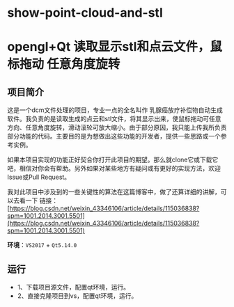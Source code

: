 # show-point-cloud-and-stl
# opengl+Qt 读取显示stl和点云文件，鼠标拖动 任意角度旋转

## 项目简介
 
这是一个dcm文件处理的项目，专业一点的全名叫作 乳腺癌放疗补偿物自动生成软件。我负责的是读取生成的点云和stl文件，将其显示出来，使鼠标拖动可任意方向、任意角度旋转，滑动滚轮可放大缩小。由于部分原因，我只能上传我所负责部分功能的代码。主要目的是为想做出这些功能的开发者，提供一些思路或一个参考实例。

如果本项目实现的功能正好契合你打开此项目的期望。那么就clone它或下载它吧，相信对你会有帮助。另外如果对某些地方有疑问或有更好的实现方法，欢迎Issue或Pull Request。

我对此项目中涉及到的一些关键性的算法在这篇博客中，做了还算详细的讲解，可以去看一下
链接：[https://blog.csdn.net/weixin_43346106/article/details/115036838?spm=1001.2014.3001.5501](https://blog.csdn.net/weixin_43346106/article/details/115036838?spm=1001.2014.3001.5501)

**环境**：`VS2017` + `Qt5.14.0`

## 运行
+ 1、下载项目源文件，配置qt环境，运行。
+ 2、直接克隆项目到vs，配置qt环境，运行。
